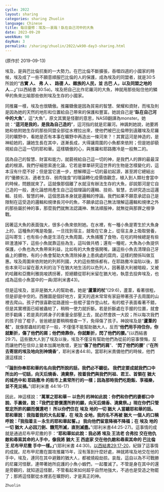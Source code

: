 ```yaml
---
cycle: 2022
layout: sharing
categories: sharing Zhuolin
language: Chinese
title: 每日靈修：埃及——哀哉！臥在自己河中的大魚
date: 2023-09-20
weekNum: 90
dayNum: 3
permalink: /sharing/zhuolin/2022/wk90-day3-sharing.html
---
```

(原作於 2019-09-13)

埃及，是與巴比倫抗衡的一大勢力。在巴比倫不斷擴張，吞噬四週的小國家的時候，埃及成了一些不願意順服巴比倫的人的保護，成為埃及的同盟者，就是30:5所說的“**古實 人、 弗 人 、 路德 人、雜族的人民，並 古巴 人，以及同盟之地的人...」**”(以西結書 30:5a)。埃及把自己比作尼羅河的大魚，神就用那些貼住他的鱗甲的魚來比喻那些依附埃及生存的小國家。    

同推羅一樣，埃及也很驕傲。推羅驕傲是因為貿易的智慧、榮耀和資財，而埃及則是因為她的天然的地形和位置給自己帶來的保護和豐富。她說自己是“**臥在自己河中的大魚**”，這“大魚”，原文其實是怪獸的意思，NASB翻譯為monster。她說：“**這河是我的，是我為自己造的**”，這河指的就是尼羅河。神諷刺她說，祂要將她和依附她生存的那些同盟全部從水裡拉出來，使他們被巴比倫帶到遠離埃及尼羅河的曠野中，看她是否有本事在曠野中再造出一條河來？！其實這河是神造的，是神給她的，讓她生長在其中，逐漸長成，大得讓周圍的小魚都來依附；但是她卻藐視給自己這一切的耶和華。這樣驕傲的心，與推羅和耶路撒冷是一般無二的。    

因為自己的智慧、財富和能力，就藐視給自己這一切的神，是我們人的罪的最最深處的根源。我們仔細思索進化論，它若是單單研究這世界的生物是怎樣變化的，這本沒有什麼不好；但是當它進一步，想解釋這一切的最初起源，甚至將它總結出的“優勝劣汰、適者生存、弱肉強食”的理論轉化成價值觀念，植入到人類社會當中的時候，問題就來了。這就像那個離了水就沒有辦法生存的大魚，卻說那河是它自己造的一般，進化論想用產生自己這個理論的邏輯、技術、智慧，去研究造出這邏輯、技術、智慧的神，這個思路本身就是邏輯的悖論。我們如果不願意承認自己是限制在這受造的邏輯和規律長河中的魚，不願承認自己無法理解這邏輯和規律之外的那些屬於神的事，那麼我們就無法認識神、無法順服神，就無從與那罪之根爭戰。    

因著這大魚的表面強大，很多小魚來依附她。在水裡，有一種小魚是寄生於大魚身上的，這種魚的嘴是吸盤，一旦找到宿主，就吸在它身上，從宿主身上吸取營養，這叫寄生；也有些小魚是生活在大魚周圍，大魚捕獲了食物，在吃的時候總是有些碎渣渣掉下，這些小魚就靠這些為生，這叫做共栖；還有一種呢，大魚為小魚提供保護，小魚也為大魚帶來利益，比如有的大魚會張開嘴，讓這些小魚去清理自己牙齒上的髒物，有的小魚會幫助大魚清除掉身上患病處的腐肉，這樣的關係叫做互惠。埃及周圍來依附她的列邦列國，大約這些關係都有。在耶路撒冷淪陷以後，那些本來可以留在基大利的治下在猶大地生活的以色列人，因著基大利被暗殺，又被約哈難和亞撒利雅挑唆誘拐著，拒絕聽從耶利米留在猶大地，執意去投奔埃及，也成為這些小魚當中的一員(耶利米書43)。    

但是這埃及，並非是猶大人的幫助者。她是“**蘆葦的杖**”(29:6)，蘆葦，看著很粗，但是卻是中空的。西雅圖是個好地方，夏天的週末常常有家庭帶著孩子去周圍的山裡去爬山。孩子們很喜歡從路邊撿一些棍子當作登山杖。有的棍子表面看著不錯，但是其實裡面已經被蟲蛀了，稍稍一使力就折斷。若是折斷處在手握的位置，就會把手戳痛；若是真的將身子的重量全部壓上去，就必然會跌一大跤；所以每次我們的孩子撿了棍子，爸爸總是要稍稍檢查一下，免得傷了孩子。神說埃及是“**蘆葦的杖**”，就像那蟲蛀的棍子一般，不僅僅不能幫助猶大人，反而“**他們用手持住你，你就斷折，傷了他們的肩；他們倚靠你，你就斷折，閃了他們的腰。**”(以西結書 29:7)。這些猶大人到了埃及以後，埃及不僅沒有幫助他們為從前的惡事懊悔，反而讓他們在信仰上變本加厲地敗壞，更加“**傷了他們的肩**”、“**閃了他們的腰**” (“**在所去寄居的埃及地向別神燒香**”，耶利米書44:8)。當耶利米責備他們的時候，他們還這樣說：    

“**「論到你奉耶和華的名向我們所說的話，我們必不聽從。 我們定要成就我們口中所出的一切話，向天后燒香、澆奠祭，按着我們與我們列祖、君王、首領在 猶大 的城邑中和 耶路撒冷 的街市上素常所行的一樣；因為那時我們吃飽飯、享福樂，並不見災禍。**”(耶利米書 44:16-17)    

因此，神這樣說：“**萬軍之耶和華－ 以色列 的神如此說：你們和你們的妻都口中說、手裏做，說：『我們定要償還所許的願，向天后燒香、澆奠祭。』現在你們只管堅定所許的願而償還吧！ 所以你們住在 埃及 地的一切 猶大 人當聽耶和華的話。耶和華說：我指着我的大名起誓，在 埃及 全地，我的名不再被 猶大 一個人的口稱呼說：『我指着主－永生的耶和華起誓。』 我向他們留意降禍不降福；在 埃及 地的一切 猶大 人必因刀劍、饑荒所滅，直到滅盡。**”(耶利米書44:25-27)。這事情的成就是通過尼布甲尼撒的手：“**耶和華如此說：我必將 埃及 王法老 合弗拉 交在他仇敵和尋索其命的人手中，像我將 猶大 王 西底家 交在他仇敵和尋索其命的 巴比倫 王 尼布甲尼撒 手中一樣。」**”(耶利米書 44:30)。[以西結書29:17-20](https://www.biblegateway.com/quicksearch/?quicksearch=以西結書29:17-20&qs_version=CUVMPT)，紀錄了這事情的成就。尼布甲尼撒在圍攻推羅15年，沒有落到什麼好處，神就將埃及地交在他的手中，埃及，連同在其中避難的猶大人，都被燒殺劫掠。哀哉，這自以為不可戰勝的尼羅河怪獸，連帶著她所庇護的小魚小蝦們，一起覆滅了。不管是身在其中的還是旁觀的，就知道這怪獸，不管看起來如何超乎自然地強大，不過也是受造之物罷了；那將這怪獸從水裡丟在曠野的，才是真正的神。    

`Zhuolin`    
